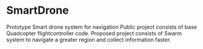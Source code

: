 # SmartDrone
Prototype Smart drone system for navigation
Public project consists of base Quadcopter flightcontroller code.
Proposed project consists of Swarm system to navigate a greater region and collect information faster.
